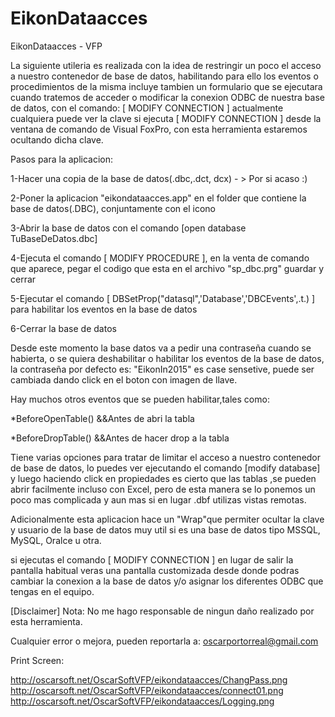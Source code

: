 # EikonDataacces
EikonDataacces - VFP


La siguiente utileria es realizada con la idea de restringir un poco el acceso a nuestro contenedor de base de datos, habilitando para ello los eventos o procedimientos de la misma
incluye tambien un formulario que se ejecutara cuando tratemos de acceder o modificar la conexion ODBC de nuestra base de datos, con el comando: [ MODIFY CONNECTION ] actualmente cualquiera puede ver la clave si ejecuta [ MODIFY CONNECTION ] desde la ventana de comando de Visual FoxPro, con esta herramienta estaremos ocultando dicha clave.



Pasos para la aplicacion: 

1-Hacer una copia de la base de datos(.dbc,.dct, dcx) - > Por si acaso :)

2-Poner la aplicacion  "eikondataacces.app" en el folder que contiene  la base de datos(.DBC), conjuntamente con el icono

3-Abrir la base  de datos con el comando [open database TuBaseDeDatos.dbc]

4-Ejecuta el comando [ MODIFY PROCEDURE ], en la venta de comando que aparece, pegar el codigo que esta en el archivo "sp_dbc.prg" guardar y cerrar

5-Ejecutar el comando [ DBSetProp("datasql",'Database','DBCEvents',.t.) ] para habilitar los eventos en la base de datos

6-Cerrar la base de datos


Desde  este momento la base datos va a pedir una contraseña cuando se habierta, o se quiera deshabilitar o habilitar los eventos de la base de datos, la contraseña por defecto es:
"EikonIn2015"   es case sensetive, puede ser cambiada dando click en el boton con imagen de llave.

Hay muchos otros eventos que se pueden habilitar,tales como:

*BeforeOpenTable() &&Antes de abri la tabla

*BeforeDropTable() &&Antes de hacer drop a la tabla

Tiene varias opciones para tratar de limitar el acceso a nuestro contenedor de base de datos, lo puedes ver  ejecutando el comando [modify database] y luego haciendo click en propiedades
es cierto que las tablas ,se pueden abrir facilmente incluso con Excel, pero de esta manera se lo ponemos un poco mas complicada y aun mas si en lugar .dbf utilizas vistas remotas.


Adicionalmente esta aplicacion hace un "Wrap"que permiter ocultar la clave y usuario de la base de datos
muy util si es una base de datos tipo MSSQL, MySQL, Oralce u otra.

si ejecutas el comando [ MODIFY CONNECTION ] en lugar de salir la pantalla habitual veras una pantalla customizada
desde donde podras cambiar la conexion a la base de datos y/o asignar los diferentes ODBC que tengas en el equipo.


[Disclaimer]
Nota: No me hago responsable de ningun daño realizado por esta herramienta.

Cualquier error o mejora, pueden reportarla a: oscarportorreal@gmail.com


Print Screen:

http://oscarsoft.net/OscarSoftVFP/eikondataacces/ChangPass.png
http://oscarsoft.net/OscarSoftVFP/eikondataacces/connect01.png
http://oscarsoft.net/OscarSoftVFP/eikondataacces/Logging.png
